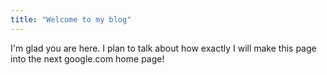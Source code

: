 ```yaml
---
title: "Welcome to my blog"
---
```


I'm glad you are here. I plan to talk about how exactly I will make this page into the next google.com home page!
